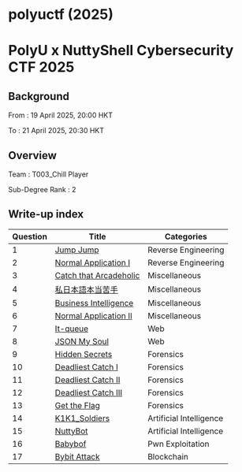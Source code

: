 # polyuctf (2025)

# PolyU x NuttyShell Cybersecurity CTF 2025

## Background

From : 19 April 2025, 20:00 HKT

To :  21 April 2025, 20:30 HKT

## Overview

Team : T003\_Chill Player

Sub-Degree Rank : 2

## Write-up index

|Question|Title|Categories|
| ------------------| ---------------------------------| ------------------------------|
|1|[Jump Jump](Reverse%20Engineering/Jump%20Jump.md#jump-jump)|Reverse Engineering|
|2|[Normal Application I](Reverse%20Engineering/Normal%20Application%20I.md#normal-application-i)|Reverse Engineering|
|3|[Catch that Arcadeholic](Miscellaneous/Catch%20that%20Arcadeholic.md#catch-that-arcadeholic)|Miscellaneous|
|4|[私日本語本当苦手](Miscellaneous/%E7%A7%81%E6%97%A5%E6%9C%AC%E8%AA%9E%E6%9C%AC%E5%BD%93%E8%8B%A6%E6%89%8B.md#%E7%A7%81%E6%97%A5%E6%9C%AC%E8%AA%9E%E6%9C%AC%E5%BD%93%E8%8B%A6%E6%89%8B)|Miscellaneous|
|5|[Business Intelligence](Miscellaneous/Business%20Intelligence.md#business-intelligence)|Miscellaneous|
|6|[Normal Application II](Miscellaneous/Normal%20Application%20II.md#normal-application-ii)|Miscellaneous|
|7|[It-queue](Web/It-queue.md#it-queue)|Web|
|8|[JSON My Soul](Web/JSON%20My%20Soul.md#json-my-soul)|Web|
|9|[Hidden Secrets](Forensics/Hidden%20Secrets.md#hidden-secrets)|Forensics|
|10|[Deadliest Catch I](Forensics/Deadliest%20Catch%20I.md#deadliest-catch-i)|Forensics|
|11|[Deadliest Catch II](Forensics/Deadliest%20Catch%20II.md#deadliest-catch-ii)|Forensics|
|12|[Deadliest Catch III](Forensics/Deadliest%20Catch%20III.md#deadliest-catch-iii)|Forensics|
|13|[Get the Flag](Forensics/Get%20the%20Flag.md#get-the-flag)|Forensics|
|14|[K1K1_Soldiers](Artificial%20Intelligence/K1K1_Soldiers.md#k1k1_soldiers)|Artificial Intelligence|
|15|[NuttyBot](Artificial%20Intelligence/NuttyBot.md#nuttybot)|Artificial Intelligence|
|16|[Babybof](Pwn%20%20Exploitation/Babybof.md#babybof)|Pwn Exploitation|
|17|[Bybit Attack](Blockchain/Bybit%20Attack.md#bybit-attack)|Blockchain|

‍
